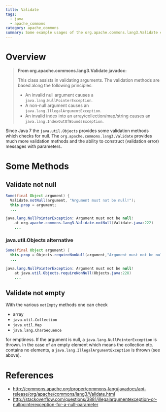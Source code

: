 ```yaml
---
title: Validate
tags:
  - java
  - apache_commons
category: apache_commons  
summary: Some example usages of the org.apache.commons.lang3.Validate class.
---
```

# Overview

>**From org.apache.commons.lang3.Validate javadoc:**
>
> This class assists in validating arguments. The validation methods are based along the following principles:    
> * An invalid null argument causes a `java.lang.NullPointerException`.
> * A non-null argument causes an `java.lang.IllegalArgumentException`.
> * An invalid index into an array/collection/map/string causes an `java.lang.IndexOutOfBoundsException`.


Since Java 7 the `java.util.Objects` provides some validation methods which checks for null. The `org.apache.commons.lang3.Validate` provides
much more validation methods and the ability to construct (validation error) messages with parameters.  

# Some Methods

## Validate not null

~~~ java
Some(final Object argument) {
  Validate.notNull(argument, "Argument must not be null!");
  this.prop = argument;
  ...
~~~

~~~ java
java.lang.NullPointerException: Argument must not be null!
	at org.apache.commons.lang3.Validate.notNull(Validate.java:222)
    ...
~~~

### java.util.Objects alternative

~~~ java
Some(final Object argument) {
  this.prop = Objects.requireNonNull(argument,"Argument must not be null!");
  ...
~~~

~~~ java
java.lang.NullPointerException: Argument must not be null!
	at java.util.Objects.requireNonNull(Objects.java:228)
    ...
~~~

## Validate not empty

With the various `notEmpty` methods one can check

* array
* `java.util.Collection`
* `java.util.Map`
* `java.lang.CharSequence`

for emptiness. If the argument is null, a `java.lang.NullPointerException` is thrown. In the case of an empty element which means the collection etc. contains no elements, a `java.lang.IllegalArgumentException` is thrown (see above).

# References
* <http://commons.apache.org/proper/commons-lang/javadocs/api-release/org/apache/commons/lang3/Validate.html>
* <http://stackoverflow.com/questions/3881/illegalargumentexception-or-nullpointerexception-for-a-null-parameter>
